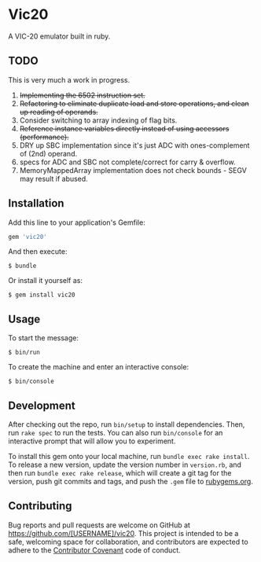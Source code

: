 # Vic20

A VIC-20 emulator built in ruby.

## TODO

This is very much a work in progress.

1. <del>Implementing the 6502 instruction set.</del>
2. <del>Refactoring to eliminate duplicate load and store operations, and clean up reading of operands.</del>
3. Consider switching to array indexing of flag bits.
4. <del>Reference instance variables directly instead of using accessors (performance).</del>
5. DRY up SBC implementation since it's just ADC with ones-complement of (2nd) operand.
6. specs for ADC and SBC not complete/correct for carry & overflow.
7. MemoryMappedArray implementation does not check bounds - SEGV may result if abused.

## Installation

Add this line to your application's Gemfile:

```ruby
gem 'vic20'
```

And then execute:

    $ bundle

Or install it yourself as:

    $ gem install vic20

## Usage

To start the message:

```
$ bin/run
```

To create the machine and enter an interactive console:

```
$ bin/console
```

## Development

After checking out the repo, run `bin/setup` to install dependencies. Then, run `rake spec` to run the tests. You can also run `bin/console` for an interactive prompt that will allow you to experiment.

To install this gem onto your local machine, run `bundle exec rake install`. To release a new version, update the version number in `version.rb`, and then run `bundle exec rake release`, which will create a git tag for the version, push git commits and tags, and push the `.gem` file to [rubygems.org](https://rubygems.org).

## Contributing

Bug reports and pull requests are welcome on GitHub at https://github.com/[USERNAME]/vic20. This project is intended to be a safe, welcoming space for collaboration, and contributors are expected to adhere to the [Contributor Covenant](http://contributor-covenant.org) code of conduct.
